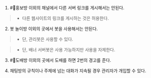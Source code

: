 1. #📡홍보방 이외의 채널에서 다른 서버 링크를 게시해서는 안된다.

> - 다른 웹사이트의 링크를 게시하는 것은 허용한다.

2. 봇 놀이방 이외의 곳에서 봇을 사용해서는 안된다.

> - 단, 관리봇은 사용할 수 있다.

> - 단, 배너 서버봇은 사용 가능하지만 사용을 자제한다.

3. #💨도배방 이외의 곳에서 도배를 하면 2번의 경고를 준다.

4. 채팅방의 규칙이나 주제에 넘는 대화가 지속될 경우 관리자가 개입할 수 있다.
